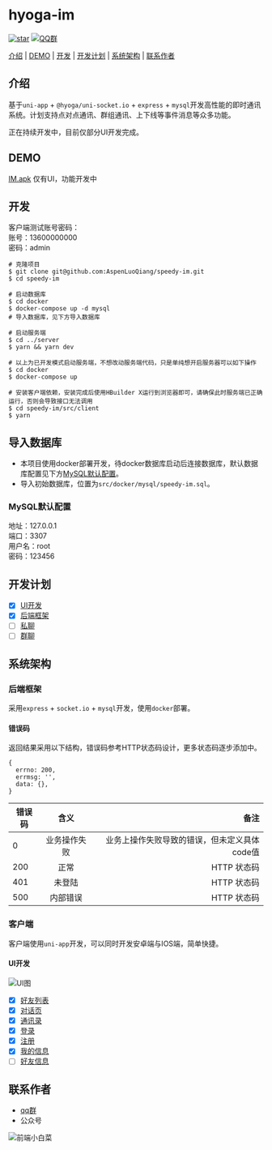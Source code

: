 # hyoga-im

[![star](https://img.shields.io/github/stars/AspenLuoQiang/speedy-im?style=social)](https://github.com/AspenLuoQiang/speedy-im)  [![QQ群](https://img.shields.io/badge/QQ%E7%BE%A4-207879913-yellowgreen.svg)](https://jq.qq.com/?_wv=1027&k=9f25XGCW)

[介绍](#介绍) | [DEMO](#DEMO) | [开发](#开发) | [开发计划](#开发计划) | [系统架构](#系统架构) | [联系作者](#联系作者)


## 介绍

基于`uni-app` + `@hyoga/uni-socket.io` + `express` + `mysql`开发高性能的即时通讯系统。计划支持点对点通讯、群组通讯、上下线等事件消息等众多功能。

正在持续开发中，目前仅部分UI开发完成。

## DEMO

[IM.apk](https://im.wangcai.me/__UNI__0CE1D62_0602212059.apk) 仅有UI，功能开发中

## 开发

客户端测试账号密码：  
  账号：13600000000  
  密码：admin  

```shell
# 克隆项目
$ git clone git@github.com:AspenLuoQiang/speedy-im.git
$ cd speedy-im

# 启动数据库
$ cd docker
$ docker-compose up -d mysql
# 导入数据库，见下方导入数据库

# 启动服务端
$ cd ../server
$ yarn && yarn dev

# 以上为已开发模式启动服务端，不想改动服务端代码，只是单纯想开启服务器可以如下操作
$ cd docker
$ docker-compose up

# 安装客户端依赖，安装完成后使用HBuilder X运行到浏览器即可，请确保此时服务端已正确运行，否则会导致接口无法调用
$ cd speedy-im/src/client
$ yarn
```

## 导入数据库

* 本项目使用docker部署开发，待docker数据库启动后连接数据库，默认数据库配置见下方[MySQL默认配置](#MySQL默认配置)。
* 导入初始数据库，位置为`src/docker/mysql/speedy-im.sql`。

### MySQL默认配置

地址：127.0.0.1  
端口：3307  
用户名：root  
密码：123456  

## 开发计划

* [x] [UI开发](#UI开发)
* [x] [后端框架](#后端框架)
* [ ] [私聊](#私聊)
* [ ] [群聊](#群聊)

## 系统架构

### 后端框架

采用`express` + `socket.io` + `mysql`开发，使用`docker`部署。

#### 错误码

返回结果采用以下结构，错误码参考HTTP状态码设计，更多状态码逐步添加中。
```
{
  errno: 200,
  errmsg: '',
  data: {},
}
```
错误码|含义|备注
---|:--:|---:
0|业务操作失败|业务上操作失败导致的错误，但未定义具体code值
200|正常|HTTP 状态码
401|未登陆|HTTP 状态码
500|内部错误|HTTP 状态码

### 客户端

客户端使用`uni-app`开发，可以同时开发安卓端与IOS端，简单快捷。

#### UI开发

![UI图](https://i.loli.net/2020/05/28/29YadEVhGSqojZU.png)

* [x] [好友列表](#好友列表)
* [x] [对话页](#对话页)
* [x] [通讯录](#通讯录)
* [x] [登录](#登录)
* [x] [注册](#注册)
* [x] [我的信息](#我的信息)
* [ ] [好友信息](#好友信息)

## 联系作者

- [qq群](https://jq.qq.com/?_wv=1027&k=9f25XGCW)
- 公众号

![前端小白菜](https://i.loli.net/2020/05/28/CNcjhm17d9zfvkQ.jpg)

